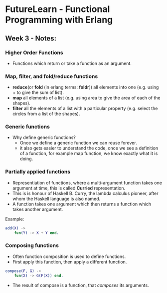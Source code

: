 # FutureLearn - Functional Programming with Erlang
## Week 3 - Notes:

### Higher Order Functions
- Functions which return or take a function as an argument.

### Map, filter, and fold/reduce functions
- **reduce**(or **fold** (in erlang terms: **foldr**)) all elements into one (e.g. using + to give the sum of list).
- **map** all elements of a list (e.g. using area to give the area of each of the shapes).
- **filter** all the elements of a list with a particular property (e.g. select the circles from a list of the shapes).

### Generic functions
- Why define generic functions?
    - Once we define a generic function we can reuse forever.
    - it also gets easier to understand the code, once we see a definition of a function, for example map function, we know exactly what it is doing.

### Partially applied functions
- Representiation of functions, where a multi-argument function takes one argument at time, this is called **Curried** representation.
- This is is honour of Haskell B. Curry, the lambda calculus pioneer, after whom the Haskell language is also named.
- A function takes one argument which then returns a function which takes another argument.

Example:
```erlang
add(X) ->
    fun(Y) -> X + Y end.
```

### Composing functions
- Often function composition is used to define functions.
- First apply this function, then apply a different function.
```erlang
compose(F, G) ->
    fun(X) -> G(F(X)) end.
```
- The result of compose is a function, that *composes* its arguments.
